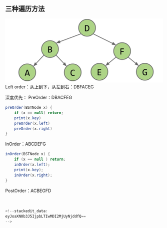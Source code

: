 ## 三种遍历方法
![输入图片说明](/imgs/2025-02-27/HIXlDCH6jziDKb0Z.png)
Left order：从上到下，从左到右：DBFACEG

深度优先：
PreOrder：DBACFEG
```java
preOrder(BSTNode x) {
    if (x == null) return;
    print(x.key)
    preOrder(x.left)
    preOrder(x.right)
}
```

InOrder：ABCDEFG
```java
inOrder(BSTNode x) {
	if (x == null ) return;
	inOrder(x.left);
	print(x.key);
	inOrder(x.right);
}
```
PostOrder：ACBEGFD
```java


<!--stackedit_data:
eyJoaXN0b3J5IjpbLTIwMDI2MjUyNjddfQ==
-->